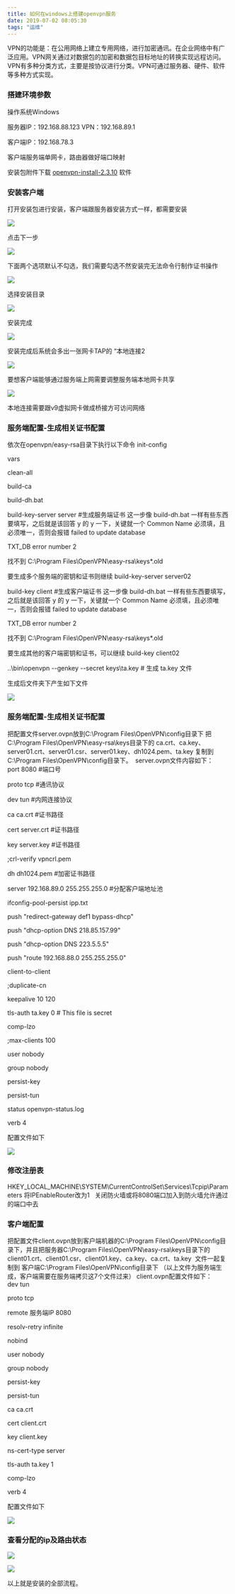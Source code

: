 ```yaml
---
title: 如何在windows上搭建openvpn服务
date: 2019-07-02 08:05:30
tags: "运维"
---
```

VPN的功能是：在公用网络上建立专用网络，进行加密通讯。在企业网络中有广泛应用。VPN网关通过对数据包的加密和数据包目标地址的转换实现远程访问。VPN有多种分类方式，主要是按协议进行分类。VPN可通过服务器、硬件、软件等多种方式实现。
<!-- Welcome to [Hexo](https://hexo.io/)! This is your very first post. Check [documentation](https://hexo.io/docs/) for more info. If you get any problems when using Hexo, you can find the answer in [troubleshooting](https://hexo.io/docs/troubleshooting.html) or you can ask me on [GitHub](https://github.com/hexojs/hexo/issues). -->

### 搭建环境参数

操作系统Windows

服务器IP：192.168.88.123  VPN：192.168.89.1 

客户端IP：192.168.78.3

客户端服务端单网卡，路由器做好端口映射

安装包附件下载 [openvpn-install-2.3.10](https://www.google.com/) 软件

### 安装客户端

打开安装包进行安装，客户端跟服务器安装方式一样，都需要安装

![](./1.png)

点击下一步

![](./2.png)

下面两个选项默认不勾选，我们需要勾选不然安装完无法命令行制作证书操作

![](3.png)

选择安装目录

![](4.png)

安装完成

![](5.png)

安装完成后系统会多出一张网卡TAP的 “本地连接2

![](6.png)

要想客户端能够通过服务端上网需要调整服务端本地网卡共享

![](7.png)

本地连接需要跟v9虚拟网卡做成桥接方可访问网络

### 服务端配置-生成相关证书配置

依次在openvpn/easy-rsa目录下执行以下命令
init-config

vars

clean-all

build-ca

build-dh.bat

build-key-server server   #生成服务端证书
这一步像 build-dh.bat 一样有些东西要填写，之后就是该回答 y 的 y 一下，关键就一个
Common Name 必须填，且必须唯一，否则会报错
failed to update database

TXT_DB error number 2

找不到 C:\Program Files\OpenVPN\easy-rsa\keys\*.old

要生成多个服务端的密钥和证书则继续 build-key-server server02

build-key client   #生成客户端证书
这一步像 build-dh.bat 一样有些东西要填写，之后就是该回答 y 的 y 一下，关键就一个
Common Name 必须填，且必须唯一，否则会报错
failed to update database

TXT_DB error number 2

找不到 C:\Program Files\OpenVPN\easy-rsa\keys\*.old

要生成其他的客户端密钥和证书，可以继续 build-key client02

..\bin\openvpn --genkey --secret keys\ta.key   # 生成 ta.key 文件

生成后文件夹下产生如下文件

![](8.png)

### 服务端配置-生成相关证书配置

把配置文件server.ovpn放到C:\Program Files\OpenVPN\config目录下
把C:\Program Files\OpenVPN\easy-rsa\keys目录下的
ca.crt、ca.key、server01.crt、server01.csr、server01.key、dh1024.pem、ta.key 复制到
C:\Program Files\OpenVPN\config目录下。 
server.ovpn文件内容如下：
port 8080 #端口号

proto tcp #通讯协议

dev tun #内网连接协议

ca ca.crt #证书路径

cert server.crt #证书路径

key server.key #证书路径

;crl-verify vpncrl.pem

dh dh1024.pem #加密证书路径

server 192.168.89.0 255.255.255.0 #分配客户端地址池

ifconfig-pool-persist ipp.txt

push "redirect-gateway def1 bypass-dhcp" 

push "dhcp-option DNS 218.85.157.99" 

push "dhcp-option DNS 223.5.5.5" 

push "route 192.168.88.0 255.255.255.0"

client-to-client

;duplicate-cn

keepalive 10 120

tls-auth ta.key 0 # This file is secret

comp-lzo

;max-clients 100

user nobody

group nobody

persist-key

persist-tun

status openvpn-status.log

verb 4

配置文件如下

![](9.png)

### 修改注册表

HKEY_LOCAL_MACHINE\SYSTEM\CurrentControlSet\Services\Tcpip\Parameters 将IPEnableRouter改为1
 
关闭防火墙或将8080端口加入到防火墙允许通过的端口中去

### 客户端配置

把配置文件client.ovpn放到客户端机器的C:\Program Files\OpenVPN\config目录下，并且把服务器C:\Program Files\OpenVPN\easy-rsa\keys目录下的
client01.crt、client01.csr、client01.key、ca.key、ca.crt、ta.key  文件一起复制到
客户端C:\Program Files\OpenVPN\config目录下 （以上文件为服务端生成，客户端需要在服务端拷贝这7个文件过来）
client.ovpn配置文件如下：
dev tun

proto tcp

remote 服务端IP 8080

resolv-retry infinite

nobind

user nobody

group nobody

persist-key

persist-tun

ca ca.crt

cert client.crt

key client.key

ns-cert-type server

tls-auth ta.key 1

comp-lzo

verb 4

配置文件如下

![](10.png)

### 查看分配的ip及路由状态

![](11.png)

![](12.png)

以上就是安装的全部流程。


<!-- ### Deploy to remote sites -->

<!-- ``` bash
$ hexo deploy
``` -->

<!-- More info: [Deployment](https://hexo.io/docs/deployment.html) -->
